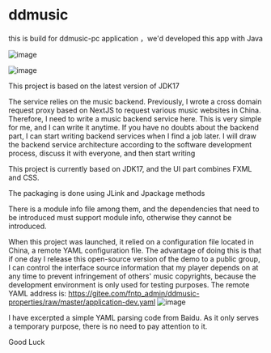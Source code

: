 # ddmusic
this is build for ddmusic-pc application ，we'd developed this app with Java

![image](https://github.com/StickPoint/ddmusic/assets/46984923/bfec2b03-8160-4dd7-9dc3-a1a97a9aa3c1)

![image](https://github.com/StickPoint/ddmusic/assets/46984923/6230f944-aae3-4147-bbd5-9334736c6623)

This project is based on the latest version of JDK17

The service relies on the music backend. Previously, I wrote a cross domain request proxy based on NextJS to request various music websites in China. Therefore, I need to write a music backend service here. This is very simple for me, and I can write it anytime. If you have no doubts about the backend part, I can start writing backend services when I find a job later. I will draw the backend service architecture according to the software development process, discuss it with everyone, and then start writing

This project is currently based on JDK17, and the UI part combines FXML and CSS.

The packaging is done using JLink and Jpackage methods

There is a module info file among them, and the dependencies that need to be introduced must support module info, otherwise they cannot be introduced.

When this project was launched, it relied on a configuration file located in China, a remote YAML configuration file. The advantage of doing this is that if one day I release this open-source version of the demo to a public group, I can control the interface source information that my player depends on at any time to prevent infringement of others' music copyrights, because the development environment is only used for testing purposes. The remote YAML address is:
https://gitee.com/fntp_admin/ddmusic-properties/raw/master/application-dev.yaml
![image](https://github.com/user-attachments/assets/30e62e7c-29ed-4e9f-9e8c-dde10e3aacc8)


I have excerpted a simple YAML parsing code from Baidu. As it only serves a temporary purpose, there is no need to pay attention to it.

Good Luck
